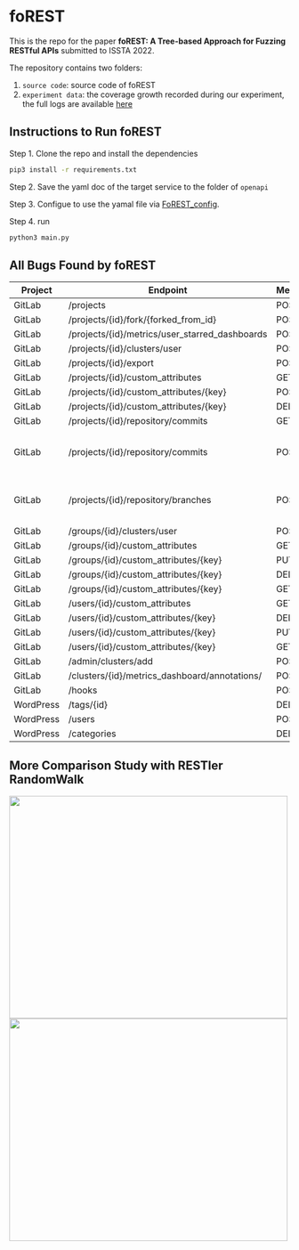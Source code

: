 # foREST

This is the repo for the paper **foREST: A Tree-based Approach for Fuzzing RESTful APIs** submitted to ISSTA 2022.

The repository contains two folders:
1. `source code`: source code of foREST
2. `experiment data`: the coverage growth recorded during our experiment, the full logs are available [here](https://drive.google.com/file/d/1rKKNu1W7lXijf2rAenmtnE2JeoTyfYxk/view?usp=sharing) 


## Instructions to Run foREST 

Step 1. Clone the repo and install the dependencies
```bash
pip3 install -r requirements.txt
```

Step 2. Save the yaml doc of the target service to the folder of `openapi`

Step 3. Configue to use the yamal file via [FoREST_config](https://github.com/jiaxian-lin/foREST-experiment-data/blob/main/code/foREST/FoREST_config.conf).

Step 4. run
```bash
python3 main.py
```

## All Bugs Found by foREST
| Project | Endpoint | Method | Link or description | 
|---------|---------|---------|-----------|
| GitLab | /projects | POST | [issue](https://gitlab.com/gitlab-org/gitlab/-/issues/356921) |
| GitLab | /projects/{id}/fork/{forked_from_id} | POST | [issue](https://gitlab.com/gitlab-org/gitlab/-/issues/346563) | 
| GitLab | /projects/{id}/metrics/user_starred_dashboards | POST |[issue](https://gitlab.com/gitlab-org/gitlab/-/issues/334606) |
| GitLab | /projects/{id}/clusters/user | POST | [issue](https://gitlab.com/gitlab-org/gitlab/-/issues/346121) |
| GitLab | /projects/{id}/export | POST | [issue](https://gitlab.com/gitlab-org/gitlab/-/issues/346121) |
| GitLab | /projects/{id}/custom_attributes | GET |[issue](https://gitlab.com/gitlab-org/gitlab/-/issues/335276) |
| GitLab | /projects/{id}/custom_attributes/{key} | POST | [issue](https://gitlab.com/gitlab-org/gitlab/-/issues/335276) |
| GitLab | /projects/{id}/custom_attributes/{key} | DELETE | [issue](https://gitlab.com/gitlab-org/gitlab/-/issues/335276) |
| GitLab | /projects/{id}/repository/commits | GET |[issue](https://gitlab.com/gitlab-org/gitlab/-/issues/356922) |
| GitLab | /projects/{id}/repository/commits | POST | experiment data/data/gitlab-project-branch-commit/forest/logs/5xx_request line 19 |
| GitLab | /projects/{id}/repository/branches | POST | experiment data/data/gitlab-project-branch-commit/forest/logs/5xx_request line 1897 |
| GitLab | /groups/{id}/clusters/user | POST | [issue](https://gitlab.com/gitlab-org/gitlab/-/issues/346121) |
| GitLab | /groups/{id}/custom_attributes | GET | [issue](https://gitlab.com/gitlab-org/gitlab/-/issues/335276) |
| GitLab | /groups/{id}/custom_attributes/{key} | PUT |[issue](https://gitlab.com/gitlab-org/gitlab/-/issues/335276) |
| GitLab | /groups/{id}/custom_attributes/{key} | DELETE |[issue](https://gitlab.com/gitlab-org/gitlab/-/issues/335276) |
| GitLab | /groups/{id}/custom_attributes/{key} | GET |[issue](https://gitlab.com/gitlab-org/gitlab/-/issues/335276) |
| GitLab | /users/{id}/custom_attributes | GET | [issue](https://gitlab.com/gitlab-org/gitlab/-/issues/335276) |
| GitLab | /users/{id}/custom_attributes/{key} | DELETE | [issue](https://gitlab.com/gitlab-org/gitlab/-/issues/335276) |
| GitLab | /users/{id}/custom_attributes/{key} | PUT | [issue](https://gitlab.com/gitlab-org/gitlab/-/issues/335276) |
| GitLab | /users/{id}/custom_attributes/{key} | GET | [issue](https://gitlab.com/gitlab-org/gitlab/-/issues/335276) |
| GitLab | /admin/clusters/add | POST | [issue](https://gitlab.com/gitlab-org/gitlab/-/issues/346121) |
| GitLab | /clusters/{id}/metrics_dashboard/annotations/ | POST | [issue](https://gitlab.com/gitlab-org/gitlab/-/issues/334121) |
| GitLab | /hooks | POST | [issue](https://gitlab.com/gitlab-org/gitlab/-/issues/334606) |
| WordPress| /tags/{id} | DELETE | not support delete|
| WordPress| /users | POST | create an existing user |
| WordPress| /categories| DELETE | not support delete|



## More Comparison Study with RESTler RandomWalk
<img src="https://user-images.githubusercontent.com/71680354/160048141-4fb2b6af-d44d-4ff0-b6c7-c597d41778c0.png" width = "500" height = "400" align=center />
<img src="https://user-images.githubusercontent.com/71680354/160048216-5b284ba1-e2f8-4dec-b7da-dd1c9a5db918.png" width = "500" height = "400" align=center />

